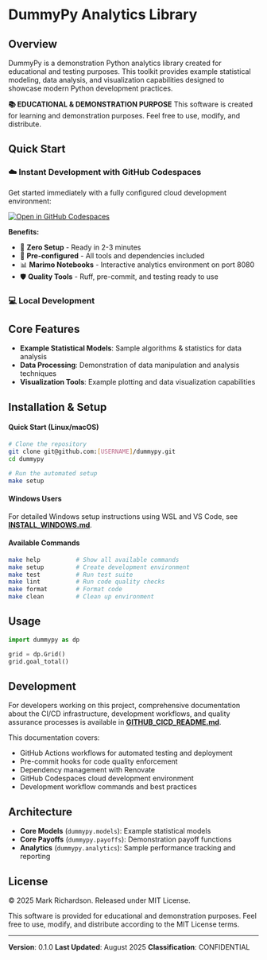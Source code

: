 # DummyPy Analytics Library

## Overview

DummyPy is a demonstration Python analytics library created for educational and testing purposes. This toolkit provides example statistical modeling, data analysis, and visualization capabilities designed to showcase modern Python development practices.

**📚 EDUCATIONAL & DEMONSTRATION PURPOSE**
This software is created for learning and demonstration purposes. Feel free to use, modify, and distribute.

## Quick Start

### ☁️ Instant Development with GitHub Codespaces

Get started immediately with a fully configured cloud development environment:

[![Open in GitHub Codespaces](https://github.com/codespaces/badge.svg)](https://codespaces.new/markrichardson/dummypy?quickstart=1)

**Benefits:**
- 🚀 **Zero Setup** - Ready in 2-3 minutes
- 🔧 **Pre-configured** - All tools and dependencies included
- 📊 **Marimo Notebooks** - Interactive analytics environment on port 8080
- 🛡️ **Quality Tools** - Ruff, pre-commit, and testing ready to use

### 💻 Local Development

## Core Features

- **Example Statistical Models**: Sample algorithms & statistics for data analysis
- **Data Processing**: Demonstration of data manipulation and analysis techniques
- **Visualization Tools**: Example plotting and data visualization capabilities

## Installation & Setup

#### Quick Start (Linux/macOS)

```bash
# Clone the repository
git clone git@github.com:[USERNAME]/dummypy.git
cd dummypy

# Run the automated setup
make setup
```

#### Windows Users

For detailed Windows setup instructions using WSL and VS Code, see **[INSTALL_WINDOWS.md](INSTALL_WINDOWS.md)**.

#### Available Commands

```bash
make help          # Show all available commands
make setup         # Create development environment
make test          # Run test suite
make lint          # Run code quality checks
make format        # Format code
make clean         # Clean up environment
```

## Usage

```python
import dummypy as dp

grid = dp.Grid()
grid.goal_total()
```

## Development

For developers working on this project, comprehensive documentation about the CI/CD infrastructure, development workflows, and quality assurance processes is available in **[GITHUB_CICD_README.md](GITHUB_CICD_README.md)**.

This documentation covers:
- GitHub Actions workflows for automated testing and deployment
- Pre-commit hooks for code quality enforcement
- Dependency management with Renovate
- GitHub Codespaces cloud development environment
- Development workflow commands and best practices

## Architecture

- **Core Models** (`dummypy.models`): Example statistical models
- **Core Payoffs** (`dummypy.payoffs`): Demonstration payoff functions
- **Analytics** (`dummypy.analytics`): Sample performance tracking and reporting

## License

© 2025 Mark Richardson. Released under MIT License.

This software is provided for educational and demonstration purposes. Feel free to use, modify, and distribute according to the MIT License terms.

---

**Version**: 0.1.0
**Last Updated**: August 2025
**Classification**: CONFIDENTIAL
